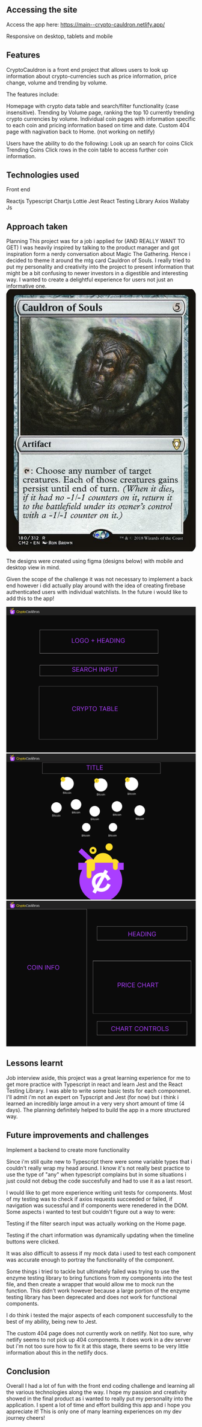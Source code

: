 
## Accessing the site
Access the app here: https://main--crypto-cauldron.netlify.app/

Responsive on desktop, tablets and mobile

## Features

CryptoCauldron is a front end project that allows users to look up information about crypto-currencies such as price information, price change, volume and trending by volume.

The features include:

Homepage with crypto data table and search/filter functionality (case insensitive).
Trending by Volume page, ranking the top 10 currently trending crypto currencies by volume.
Individual coin pages with information specific to each coin and pricing information based on time and date.
Custom 404 page with nagivation back to Home. (not working on netlify)

Users have the ability to do the following:
Look up an search for coins
Click Trending Coins 
Click rows in the coin table to access further coin information.

## Technologies used

Front end

Reactjs
Typescript
Chartjs
Lottie
Jest
React Testing Library
Axios
Wallaby Js

## Approach taken

Planning
This project was for a job i applied for (AND REALLY WANT TO GET) I was heavily inspired by talking to the product manager and got inspiration form a nerdy conversation about Magic The Gathering. Hence i decided to theme it around the mtg card Cauldron of Souls. I really tried to put my personality and creativity into the project to present information that might be a bit confusing to newer investors in a digestible and interesting way. I wanted to create a delightful experience for users not just an informative one.
![inspiration](src/assets/images/cryptoCauldron4.png)

The designs were created using figma (designs below) with mobile and desktop view in mind.

Given the scope of the challenge it was not necessary to implement a back end however i did actually play around with the idea of creating firebase authenticated users with individual watchlists. In the future i would like to add this to the app!


![Home](src/assets/images/cryptoCauldron1.png)
![Trending](src/assets/images/cryptoCauldron2.png)
![Information](src/assets/images/cryptoCauldron3.png)


## Lessons learnt

Job interview aside, this project was a great learning experience for me to get more practice with Typescript in react and learn Jest and the React Testing Library. I was able to write some basic tests for each componenet. I'll admit i'm not an expert on Typscript and Jest (for now) but i think i learned an incredibly large amout in a very very short amount of time (4 days). The planning definitely helped to build the app in a more structured way. 

## Future improvements and challenges

Implement a backend to create more functionality

Since i'm still quite new to Typescript there were some variable types that i couldn't really wrap my head around. I know it's not really best practice to use the type of "any" when typescript complains but in some situations i just could not debug the code succesfully and had to use it as a last resort. 

I would like to get more experience writing unit tests for components. Most of my testing was to check if axios requests succeeded or failed, if navigation was sucessful and if components were renedered in the DOM. Some aspects i wanted to test but couldn't figure out a way to were:

Testing if the filter search input was actually working on the Home page.

Testing if the chart information was dynamically updating when the timeline buttons were clicked.

It was also difficult to assess if my mock data i used to test each component was accurate enough to portray the functionality of the component.

Some things i tried to tackle but ultimately failed was trying to use the enzyme testing library to bring functions from my components into the test file, and then create a wrapper that would allow me to mock run the function. This didn't work however because a large portion of the enzyme testing library has been deprecated and does not work for functional components. 

I do think i tested the major aspects of each component successfully to the best of my ability, being new to Jest. 

The custom 404 page does not currently work on netlify. Not too sure, why netlify seems to not pick up 404 components. It does work in a dev server but i'm not too sure how to fix it at this stage, there seems to be very little information about this in the netlify docs.

## Conclusion

Overall I had a lot of fun with the front end coding challenge and learning all the various technologies along the way. I hope my passion and creativity showed in the final product as i wanted to really put my personality into the application. I spent a lot of time and effort building this app and i hope you appreciate it! This is only one of many learning experiences on my dev journey cheers!


